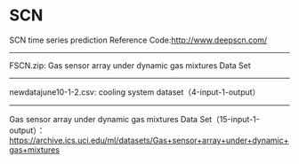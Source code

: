 # SCN
SCN time series prediction Reference Code:http://www.deepscn.com/
***********************************************************************
FSCN.zip: Gas sensor array under dynamic gas mixtures Data Set
***********************************************************************
newdatajune10-1-2.csv:  cooling system dataset（4-input-1-output）
***********************************************************************
Gas sensor array under dynamic gas mixtures Data Set（15-input-1-output）：https://archive.ics.uci.edu/ml/datasets/Gas+sensor+array+under+dynamic+gas+mixtures
